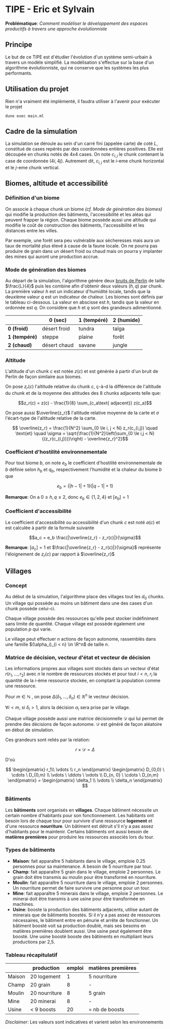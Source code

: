 # TIPE - Eric et Sylvain

**Problématique**: *Comment modéliser le développement des espaces productifs à travers une approche évolutionniste*

## Principe

Le but de ce TIPE est d'étudier l'évolution d'un système semi-urbain à travers un modèle simplifié. La modélisation s'effectue sur la base d'un algorithme évolutionniste, qui ne conserve que les systèmes les plus performants.

## Utilisation du projet

Rien n'a vraiment été implémenté, il faudra utiliser à l'avenir pour exécuter le projet
```
dune exec main.ml
```

## Cadre de la simulation

La simulation se déroule au sein d'un carré fini (appelée carte) de coté $L$, constitué de cases repérés par des coordonnées entières positives. Elle est découpée en chunks notés de 4x4 cases. On note $c_{i,j}$ le chunk contenant la case de coordonnée $(4i, 4j)$. Autrement dit, $c_{i,j}$ est le $i$-eme chunk horizontal et le $j$-eme chunk vertical.

## Biomes, altitude et accessibilité

### Définition d'un biome

On associe à chaque chunk un biome *(cf. Mode de génération des biomes)* qui modifie la production des bâtiments, l'accessibilité et les aléas qui peuvent frapper la région. Chaque biome possède aussi une altitude qui modifie le coût de construction des bâtiments, l'accessibilité et les distances entre les villes.

Par exemple, une forêt sera peu vulnérable aux sécheresses mais aura un taux de mortalité plus élevé à cause de la faune locale.
On ne pourra pas produire de grain dans un désert froid ou chaud mais on pourra y implanter des mines qui auront une production accrue.

### Mode de génération des biomes

Au départ de la simulation, l'algorithme génère deux [bruits de Perlin](https://fr.wikipedia.org/wiki/Bruit_de_Perlin) de taille $\frac{L}{4}$ puis les combine afin d'obtenir deux valeurs $(h, q)$ par chunk. La première valeur $h$ est un indicateur d'humidité locale, tandis que la deuxième valeur $q$ est un indicateur de chaleur. Les biomes sont définis par le tableau ci-dessous. La valeur en abscisse est $h$, tandis que la valeur en ordonnée est $q$.
On considère que $h$ et $q$ sont des grandeurs adimentionné.

|                 | **0 (sec)**  | **1 (tempéré)** | **2 (humide)** |
|-----------------|--------------|-----------------|----------------|
| **0 (froid)**   | désert froid | tundra          | taïga          |
| **1 (tempéré)** | steppe       | plaine          | forêt          |
| **2 (chaud)**   | désert chaud | savane          | jungle  |

### Altitude

L'altitude d'un chunk $c$ est notée $z(c)$ et est générée à partir d'un bruit de Perlin de façon similaire aux biomes.

On pose $z_r(c)$ l'altitude relative du chunk $c$, ç-à-d la différence de l'altitude du chunk et de la moyenne des altitudes des 8 chunks adjacents telle que:

$$z_r(c) = z(c) - \frac{1}{8} \sum_{c_a\text{ adjacent}} z(c_a)$$

On pose aussi $\overline{z_r}$ l'altitude relative moyenne de la carte et $\sigma$ l'écart-type de l'altitude relative de la carte.

$$ \overline{z_r} = \frac{1}{N^2} \sum_{0 \le i, j < N} z_r(c_{i,j}) \quad \text{et} \quad \sigma = \sqrt{\frac{1}{N^2}\left(\sum_{0 \le i,j < N}{(z_r(c_{i,j}))}\right) - \overline{z_r}^2}$$

### Coefficient d'hostilité environnementale

Pour tout biome $b$, on note $e_b$ le coefficient d'hostilité environnementale de $b$ définie selon $h_b$ et $q_b$, respectivement l'humidité et la chaleur du biome $b$ que

$$e_b = (|h - 1| + 1) (|q - 1| + 1)$$

**Remarque**: On a $0 \le h, q \le 2$, donc $e_b \in \{1,2,4\}$ et $[e_b] = 1$

### Coefficient d'accessibilité

Le coefficient d'accessibilité ou accessibilité d'un chunk $c$ est noté $a(c)$ et est calculée à partir de la formule suivante

$$a_c = e_b \frac{|\overline{z_r} - z_r(c)|}{\sigma}$$

**Remarque**: $[a_c] = 1$ et $\frac{|\overline{z_r} - z_r(c)|}{\sigma}$ représente l'éloignement de $z_r(c)$ par rapport à $\overline{z_r}$

## Villages

### Concept

Au début de la simulation, l'algorithme place des villages tout les $d_0$ chunks. Un village qui possède au moins un bâtiment dans une des cases d'un chunk possède celui-ci.

Chaque village possède des ressources qu'elle peut stocker indéfiniment sans limite de quantité. Chaque village est possède également une population $p$ qui varie.

Le village peut effectuer $n$ actions de façon autonome, rassemblés dans une famille $(\alpha_i)_{i < n} \in \R^n$ de taille $n$.

### Matrice de décision, vecteur d'état et vecteur de décision

Les informations propres aux villages sont stockés dans un vecteur d'état $r(r_1, ..., r_2)$ avec $n$ le nombre de ressources stockés et pour tout $i < n$, $r_i$ la quantité de la $i$-ème ressource stockée, en comptant la population comme une ressource.

Pour $m \in \mathbb{N}$ , on pose $\Delta(\delta_1, ..., \delta_n) \in \mathbb{R}^n$ le vecteur décision.

$\forall i < m$, si $\delta_i > 1$, alors la décision $\alpha_i$ sera prise par le village.

Chaque village possède aussi une matrice décisionnelle $\mathcal{D}$ qui lui permet de prendre des décisions de façon autonome. $\mathcal{D}$ est généré de façon aléatoire en début de simulation.

Ces grandeurs sont reliés par la relation:

$$r \times \mathcal{D} = \Delta$$

D'où

$$
    \begin{pmatrix} r_1\\ \vdots \\ r_n \end{pmatrix}
    \begin{pmatrix}
        D_{0,0} \ \cdots \ D_{0,m} \\
        \vdots \ \ddots \ \vdots \\
        D_{n, 0} \ \cdots \ D_{n,m}
    \end{pmatrix}
    = \begin{pmatrix} \delta_1 \\ \vdots \\ \delta_n \end{pmatrix}
$$

### Bâtiments

Les **bâtiments** sont organisés en **villages**. Chaque bâtiment nécessite un certain nombre d'habitants pour son fonctionnement. Les habitants ont besoin lors de chaque tour pour survivre d'une ressource **logement** et d'une ressource **nourriture**. Un bâtiment est détruit s'il n'y a pas assez d'habitants pour le maintenir. Certains bâtiments ont aussi besoin de **matières premières** pour produire les ressources associés lors du tour.

### Types de bâtiments

- **Maison**: fait apparaître 5 habitants dans le village, emploie 0.25 personnes pour sa maintenance. A besoin de 5 nourriture par tour.
- **Champ**: fait apparaître 5 grain dans le village, emploie 2 personnes. Le grain doit être transmis au moulin pour être transformé en nourriture.
- **Moulin**: fait apparaître 5 nourriture dans le village, emploie 2 personnes. Un nourriture permet de faire survivre une personne pour un tour.
- **Mine**: fait apparaître 5 minerais dans le village, emploie 2 personnes. Le minerai doit être transmis à une usine pour être transformée en machines.
- **Usine**: booste la production des bâtiments adjacents, utilise autant de minerais que de bâtiments boostés. Si il n'y a pas assez de ressources nécessaires, le bâtiment entre en pénurie et arrête de fonctionner. Un bâtiment boosté voit sa production doublé, mais ses besoins en matières premières doublent aussi. Une usine peut également être boosté. Une usine boosté booste des bâtiments en multipliant leurs productions par 2,5.

### Tableau récapitulatif

|        |  production    |  emploi  | matières premières |
|--------|----------------|----------|--------------------|
| Maison | 20 logement    |   1      |  5 nourriture      |
| Champ  | 20 grain       |   8      |  -                 |
| Moulin | 20 nourriture  |   8      |  5 grain           |
| Mine   | 20 minerai     |   8      |  -                 |
| Usine  | < 9 boosts     |   20     |  = nb de boosts    |

*Disclaimer*: Les valeurs sont indicatives et varient selon les environnements
